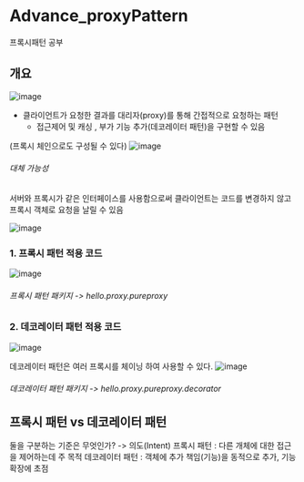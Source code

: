 # Advance_proxyPattern
프록시패턴 공부


## 개요

![image](https://user-images.githubusercontent.com/48795102/146339307-63cbec1e-968b-49ce-9647-9425b35ff45c.png)

- 클라이언트가 요청한 결과를 대리자(proxy)를 통해 간접적으로 요청하는 패턴
  - 접근제어 및 캐싱 , 부가 기능 추가(데코레이터 패턴)을 구현할 수 있음

(프록시 체인으로도 구성될 수 있다)
![image](https://user-images.githubusercontent.com/48795102/146340278-c59b9917-c86a-4382-aee4-d16fa08acbb4.png)

###### 대체 가능성
서버와 프록시가 같은 인터페이스를 사용함으로써 클라이언트는 코드를 변경하지 않고 프록시 객체로 요청을 날릴 수 있음

![image](https://user-images.githubusercontent.com/48795102/146341377-c76d129f-03f0-4f37-a193-9ab658c21bb4.png)



### 1. 프록시 패턴 적용 코드
![image](https://user-images.githubusercontent.com/48795102/146342516-1c21a28c-408e-4276-96cc-bd27025527c4.png)

###### 프록시 패턴 패키지 -> hello.proxy.pureproxy



### 2. 데코레이터 패턴 적용 코드
![image](https://user-images.githubusercontent.com/48795102/146342609-db49c84b-6e23-44fb-a51d-d83064a13c0f.png)

데코레이터 패턴은 여러 프록시를 체이닝 하여 사용할 수 있다. 
![image](https://user-images.githubusercontent.com/48795102/146342850-849020cf-f5bb-4dd9-b767-8fe3e1cc4c43.png)

###### 데코레이터 패턴 패키지 -> hello.proxy.pureproxy.decorator



## 프록시 패턴 vs 데코레이터 패턴
둘을 구분하는 기준은 무엇인가? 
-> 의도(Intent)
 프록시 패턴 : 다른 개체에 대한 접근을 제어하는데 주 목적
 데코레이터 패턴 : 객체에 추가 책임(기능)을 동적으로 추가, 기능 확장에 초점
 
